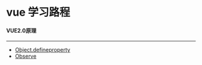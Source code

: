 # vue 学习路程

#### VUE2.0原理
---
* [Object.defineproperty](./vue2.0/vue_原理解析/Object.defineproperty/README.md)
* [Observe](./vue2.0/vue_原理解析/Observe/README.md)
